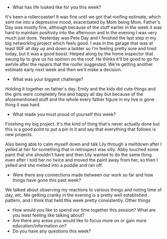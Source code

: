 * What has life looked like for you this week?

It's been a rollercoaster! It was fine until we got that roofing estimate, which sent me into a depressive mood, exacerbated by Mom being Mom. Father's Day was mostly fine, although because of the stuff earlier in the week it was hard to maintain positivity into the afternoon and in the evening I was very much just done. Yesterday was Pete Day and I finished the last step in my big networking project which feels good. I was in the garage that was at least 90F all day up and down a ladder so I'm feeling pretty sore and tired today, but it was a good boost. Helped along by the home inspector that swung by to give us his opinion on the roof. He thinks it'll be good to go for awhile after the repairs that the roofer suggested. We're getting another estimate early next week and then we'll make a decision.

* What was your biggest challenge?

Holding it together on father's day. Emily and the kids did cute things and the girls were completely fine and happy all day but because of the aforementioned stuff and the whole every father figure in my live is gone thing it was hard.

* What made you most proud of yourself this week?

Finishing my big project. It's the kind of thing that's never actually done but this is a good point to put a pin in it and say that everything that follows is new projects.

Also being able to calm myself down and talk Lily through a meltdown after I yelled at her for something that in retrospect was silly. Abby touched some paint that she shouldn't have and then Lily wanted to do the same thing even after I told her no twice and moved the paint away from her, so then I yelled and she melted into a puddle and ran off.

* Were there any connections made between our work so far and how things have gone this past week?

We talked about observing my reactions to various things and noting time of day, etc. Me getting cranky in the evening is a pretty well established pattern, and I think that held this week pretty consistently. Other things 

* How would you like to spend our time together this session? What are you least feeling like talking about?
* Are there any areas you would like to focus more on or gain more education/information on?
* Do you have any questions this week?
